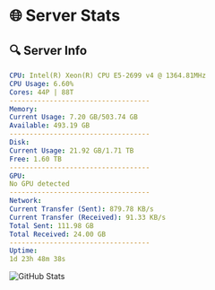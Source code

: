 # 🌐 Server Stats
## 🔍 Server Info
```yaml
CPU: Intel(R) Xeon(R) CPU E5-2699 v4 @ 1364.81MHz
CPU Usage: 6.60%
Cores: 44P | 88T
-----------------------------------
Memory:
Current Usage: 7.20 GB/503.74 GB
Available: 493.19 GB
-----------------------------------
Disk:
Current Usage: 21.92 GB/1.71 TB
Free: 1.60 TB
-----------------------------------
GPU:
No GPU detected
-----------------------------------
Network:
Current Transfer (Sent): 879.78 KB/s
Current Transfer (Received): 91.33 KB/s
Total Sent: 111.98 GB
Total Received: 24.00 GB
-----------------------------------
Uptime:
1d 23h 48m 38s
```
![GitHub Stats](https://img.shields.io/badge/Updated-2025-04-21_16:57:26-blue)